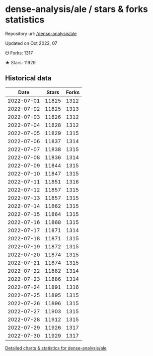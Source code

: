 # dense-analysis/ale / stars & forks statistics

Repository url: [/dense-analysis/ale](https://github.com/dense-analysis/ale)

Updated on Oct 2022, 07

☋ Forks: 1317

★ Stars: 11929

## Historical data
| Date | Stars | Forks |
|------|-------|-------|
| 2022-07-01 | 11825 | 1312 | 
| 2022-07-02 | 11825 | 1313 | 
| 2022-07-03 | 11826 | 1312 | 
| 2022-07-04 | 11828 | 1312 | 
| 2022-07-05 | 11829 | 1315 | 
| 2022-07-06 | 11837 | 1314 | 
| 2022-07-07 | 11838 | 1315 | 
| 2022-07-08 | 11836 | 1314 | 
| 2022-07-09 | 11844 | 1315 | 
| 2022-07-10 | 11847 | 1315 | 
| 2022-07-11 | 11851 | 1316 | 
| 2022-07-12 | 11857 | 1315 | 
| 2022-07-13 | 11857 | 1315 | 
| 2022-07-14 | 11862 | 1315 | 
| 2022-07-15 | 11864 | 1315 | 
| 2022-07-16 | 11868 | 1315 | 
| 2022-07-17 | 11871 | 1314 | 
| 2022-07-18 | 11871 | 1315 | 
| 2022-07-19 | 11872 | 1315 | 
| 2022-07-20 | 11874 | 1315 | 
| 2022-07-21 | 11874 | 1315 | 
| 2022-07-22 | 11882 | 1314 | 
| 2022-07-23 | 11886 | 1314 | 
| 2022-07-24 | 11891 | 1316 | 
| 2022-07-25 | 11895 | 1315 | 
| 2022-07-26 | 11896 | 1315 | 
| 2022-07-27 | 11903 | 1315 | 
| 2022-07-28 | 11912 | 1315 | 
| 2022-07-29 | 11926 | 1317 | 
| 2022-07-30 | 11929 | 1317 | 


[Detailed charts & statistics for dense-analysis/ale](https://reviewgithub.com/rep/dense-analysis/ale)
